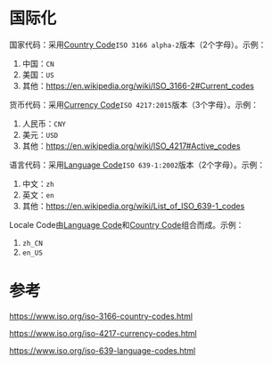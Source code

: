 # 国际化

国家代码：采用[Country Code]`ISO 3166 alpha-2`版本（2个字母）。示例：
1. 中国：`CN`
1. 美国：`US`
1. 其他：https://en.wikipedia.org/wiki/ISO_3166-2#Current_codes


货币代码：采用[Currency Code]`ISO 4217:2015`版本（3个字母）。示例：
1. 人民币：`CNY`
1. 美元：`USD`
1. 其他：https://en.wikipedia.org/wiki/ISO_4217#Active_codes


语言代码：采用[Language Code]`ISO 639-1:2002`版本（2个字母）。示例：
1. 中文：`zh`
1. 英文：`en`
1. 其他：https://en.wikipedia.org/wiki/List_of_ISO_639-1_codes


Locale Code由[Language Code]和[Country Code]组合而成。示例：
1. `zh_CN`
1. `en_US`

# 参考

https://www.iso.org/iso-3166-country-codes.html

https://www.iso.org/iso-4217-currency-codes.html

https://www.iso.org/iso-639-language-codes.html

[Country Code]:https://www.iso.org/iso-3166-country-codes.html
[Currency Code]:https://www.iso.org/iso-4217-currency-codes.html
[Language Code]:https://www.iso.org/iso-639-language-codes.html
